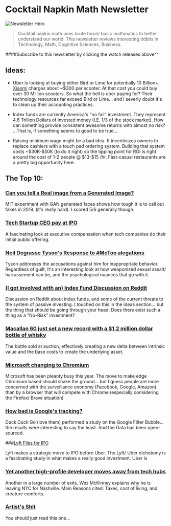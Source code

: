 # Cocktail Napkin Math Newsletter 

![Newsletter Hero](/Users/jonpauluritis/Downloads/one.jpg)

> Cocktail napkin math uses brute force/ basic mathmatics to better understand our world. This newsletter reviews interesting tidbits in Technology, Math, Cognitive Sciences, Business.

####Subscribe to this newsletter by clicking the watch releases above^^

## Ideas: 

* Uber is looking at buying either Bird or Lime for potentially 10 Billion+. [Xiaomi](https://www.mi.com/global/mi-electric-scooter/) charges about ~$300 per scooter. At that cost you could buy over 30 Million scooters. So what the hell is uber paying for? Their technology resources far exceed Bird or Lime... and I severly doubt it's to clean up their accounting practices.

* Index funds are currently America's "no fail" investment. They represent 4.6 Trillion Dollars of invested money (I.E. 1/3 of the stock market). How can something provide consistent awesome returns with almost no risk? ...That is, if something seems to good to be true...

* Raising minimum wage might be a bad idea. It incentivizes owners to replace cashiers with a touch pad ordering system. Building that system costs ~\$30K-\$50K (to do it right) so the tipping point for ROI is right around the cost of 1-2 people @ $13-\$15 /hr. Fast-casual restaurants are a pretty big opportunity here.


## The Top 10:

### [Can you tell a Real image from a Generated Image?](http://nikola.mit.edu/experiment)

MIT experiment with GAN generated faces shows how tough it is to call out fakes in 2018. (it's really hard). I scored 5/6 generally though. 

### [Tech Startup CEO pay at IPO](https://about.crunchbase.com/blog/startup-ceo-salary/)

A fascinating look at executive compensation when tech companies do their initial public offering. 

### [Neil Degrasse Tyson's Response to #MeToo alegations](https://www.facebook.com/notes/neil-degrasse-tyson/on-being-accused/10156870826326613/)

Tyson addresses the accusations against him for inappropriate behavior. Regardless of guilt, It's an interesting look at how weaponized sexual assalt/ harrassement can be, and the psychological nuances that go with it.  

### [(I got involved with an) Index Fund Discussion on Reddit](https://www.reddit.com/r/financialindependence/comments/a1miwu/the_father_of_index_funds_sounds_a_warning_on/)

Discussion on Reddit about index funds, and some of the current threats to the system of passive investing. I touched on this in the ideas section... but the thing that should be going through your head: Does there exist such a thing as a "No-Risk" investment?

### [Macallan 60 just set a new record with a $1.2 million dollar bottle of whisky](https://www.christies.com/features/5-minutes-with-a-1926-bottle-of-The-Macallan-whisky-9384-1.aspx) 

The bottle sold at auction, effectively creating a new delta between intrinsic value and the base costs to create the underlying asset. 

### [Microsoft changing to Chromium](https://www.theverge.com/2018/12/4/18125238/microsoft-chrome-browser-windows-10-edge-chromium)

Microsoft has been pleanty busy this year. The move to make edge Chromium based  should shake the ground... but I guess people are more concerned with the surveillance enonomy (Facebook, Google, Amazon) than by a browser that will compete with Chrome (especially considering the Firefox/ Brave situation)

### [How bad is Google's tracking?](https://spreadprivacy.com/google-filter-bubble-study/)

Duck Duck Go (love them) performed a study on the Google Filter Bubble... the results were interesting to say the least. And the Data has been open-sourced.

###[Lyft Files for IPO](https://www.reuters.com/article/us-lyft-ipo/ride-hailing-firm-lyft-inc-files-for-ipo-idUSKBN1O51AA)

Lyft makes a strategic move to IPO before Uber. The Lyft/ Uber dichotomy is a fascinating study in what makes a really good investment. Uber is 

### [Yet another high-profile developer moves away from tech hubs](http://wesmckinney.com/blog/leaving-nyc-for-nashville/)

Another in a large number of exits, Wes McKinney explains why he is leaving NYC for Nashville. Main Reasons cited: Taxes, cost of living, and creature comforts.

### [Artist's Shit](https://en.wikipedia.org/wiki/Artist%27s_Shit)

You should just read this one...



